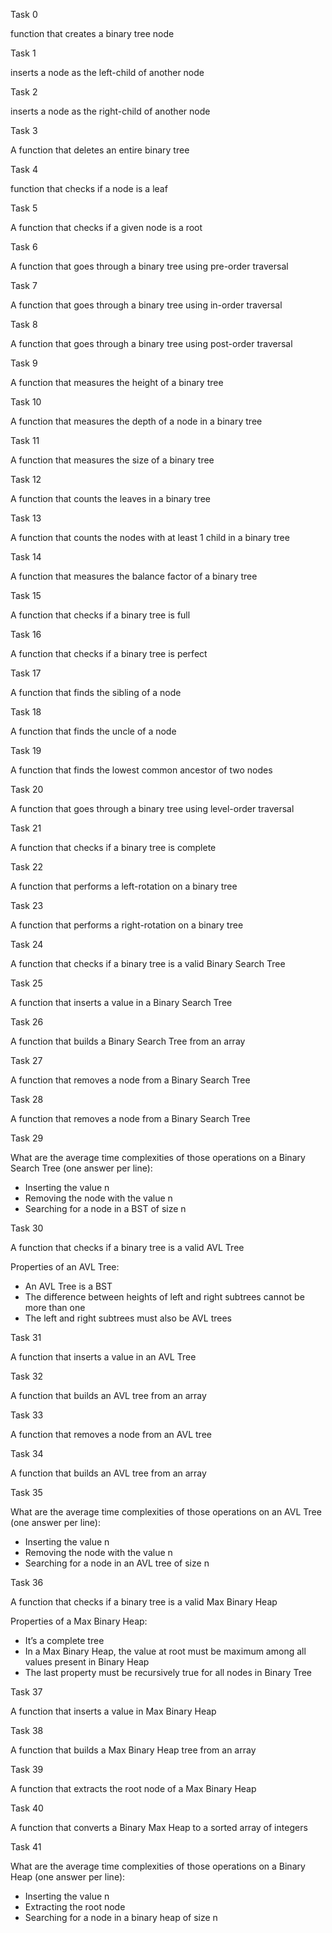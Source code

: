 Task 0

function that creates a binary tree node

Task 1

inserts a node as the left-child of another node
 
Task 2

inserts a node as the right-child of another node

Task 3

A function that deletes an entire binary tree

Task 4

function that checks if a node is a leaf

Task 5

A function that checks if a given node is a root

Task 6

A function that goes through a binary tree using pre-order traversal

Task 7

A  function that goes through a binary tree using in-order traversal

Task 8

A function that goes through a binary tree using post-order traversal

Task 9

A function that measures the height of a binary tree

Task 10

A function that measures the depth of a node in a binary tree

Task 11

A function that measures the size of a binary tree

Task 12

A function that counts the leaves in a binary tree

Task 13

A function that counts the nodes with at least 1 child in a binary tree

Task 14

A function that measures the balance factor of a binary tree

Task 15

A function that checks if a binary tree is full

Task 16

A function that checks if a binary tree is perfect

Task 17

A function that finds the sibling of a node

Task 18

A function that finds the uncle of a node

Task 19

A function that finds the lowest common ancestor of two nodes

Task 20

A function that goes through a binary tree using level-order traversal

Task 21

A function that checks if a binary tree is complete

Task 22

A function that performs a left-rotation on a binary tree

Task 23

A function that performs a right-rotation on a binary tree

Task 24

A function that checks if a binary tree is a valid Binary Search Tree

Task 25

A function that inserts a value in a Binary Search Tree

Task 26

A function that builds a Binary Search Tree from an array

Task 27

A  function that removes a node from a Binary Search Tree

Task 28

A function that removes a node from a Binary Search Tree

Task 29

What are the average time complexities of those operations on a Binary Search Tree (one answer per line):

* Inserting the value n
* Removing the node with the value n
* Searching for a node in a BST of size n

Task 30

A function that checks if a binary tree is a valid AVL Tree

Properties of an AVL Tree:

* An AVL Tree is a BST
* The difference between heights of left and right subtrees cannot be more than one
* The left and right subtrees must also be AVL trees

Task 31

A function that inserts a value in an AVL Tree

Task 32

A function that builds an AVL tree from an array

Task 33

A function that removes a node from an AVL tree

Task 34

A  function that builds an AVL tree from an array

Task 35

What are the average time complexities of those operations on an AVL Tree (one answer per line):

* Inserting the value n
* Removing the node with the value n
* Searching for a node in an AVL tree of size n

Task 36

A function that checks if a binary tree is a valid Max Binary Heap

Properties of a Max Binary Heap:

* It’s a complete tree
* In a Max Binary Heap, the value at root must be maximum among all values present in Binary Heap
* The last property must be recursively true for all nodes in Binary Tree

Task 37

A function that inserts a value in Max Binary Heap

Task 38

A function that builds a Max Binary Heap tree from an array

Task 39

A function that extracts the root node of a Max Binary Heap

Task 40

A function that converts a Binary Max Heap to a sorted array of integers

Task 41

What are the average time complexities of those operations on a Binary Heap (one answer per line):

* Inserting the value n
* Extracting the root node
* Searching for a node in a binary heap of size n
